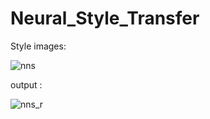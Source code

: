 # Neural_Style_Transfer

Style images:

![nns](https://user-images.githubusercontent.com/29463052/212563556-fd8a4711-9d31-4eb7-8a78-a370b7956a12.jpg)


output :


![nns_r](https://user-images.githubusercontent.com/29463052/212563581-51af6a07-75e1-41c5-ad86-f5417bed22e8.jpg)


